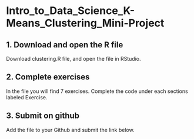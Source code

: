 # Intro_to_Data_Science_K-Means_Clustering_Mini-Project

## 1. Download and open the R file
Download clustering.R file, and open the file in RStudio.

## 2. Complete exercises
In the file you will find 7 exercises. Complete the code under each sections labeled Exercise.

## 3. Submit on github
Add the file to your Github and submit the link below.
